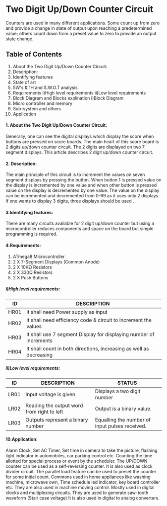 # Two Digit Up/Down Counter Circuit

Counters are used in many different applications. Some count up from zero and provide a change in state of output upon reaching a predetermined value; others count down from a preset value to zero to provide an output state change.



## Table of Contents
1. About the Two Digit Up/Down Counter Circuit:
2. Description:
3. Identifying features
4. State of art
5. 5W's & 1H and S.W.O.T analysis
6. Requirements
  i)High level requirements
  ii)Low level requirements
7. Block Diagram and Blocks explination
i)Block Diagram
8. Micro controller and memory
9. Sub-system and others
10. Application


#### 1. About the Two Digit Up/Down Counter Circuit:

Generally, one can see the digital displays which display the score when buttons are pressed on score boards. The main heart of this score board is 2 digits up/down counter circuit. The 2 digits are displayed on two 7 segment displays. This article describes 2 digit up/down counter circuit.

#### 2. Description:

The main principle of this circuit is to increment the values on seven segment displays by pressing the button. When button 1 is pressed value on the display is incremented by one value and when other button is pressed value on the display is decremented by one value. The value on the display can be incremented and decremented from 0-99 as it uses only 2 displays. If one wants to display 3 digits, three displays should be used .

#### 3.Identifying features:
There are many circuits available for 2 digit up/down counter but using a microcontroller reduces components and space on the board but simple programming is required.

#### 4.Requirements:

  1. ATmega8 Microcontroller
  2. 2 X 7-Segment Displays (Common Anode)
  3. 2 X 10KΩ Resistors
  4. 2 X 330Ω Resistors
  5. 2 X Push Buttons

##### i)High level requirements:
|  ID   |                                              DESCRIPTION            |
|-------|                                                      -------------  |
| HR01  | It shall need Power supply as input                                 |
| HR02  | It shall need efficiency code & circuit to increment the values     |
| HR03  | It shall use 7 segment Display for displaying number of increments  |
| HR04  | It shall count in both directions, increasing as well as decreasing |

##### ii)Low level requirements:
|  ID   |   DESCRIPTION                                              |                  STATUS                            |
|-------| -------------                                              |                                            --------|
| LR01  | Input voltage is given                                     | Displays a two digit number                        |
| LR02  | Reading the output word from right to left                 | Output is a binary value.                           |      
| LR03  | Outputs represent a binary number                          | Equalling the number of input pulses received.      |

#### 10.Application:
Alarm Clock, Set AC Timer, Set time in camera to take the picture, flashing light indicator in automobiles, car parking control etc.
Counting the time allotted for special process or event by the scheduler.
The UP/DOWN counter can be used as a self-reversing counter.
It is also used as clock divider circuit.
The parallel load feature can be used to preset the counter for some initial count.
Commons used in home appliances like washing machine, microwave own, Time schedule led indicator, key board controller etc.
They are also used in machine moving control.
Mostly used in digital clocks and multiplexing circuits.
They are used to generate saw-tooth waveform (Stair case voltage)
It is also used in digital to analog converters.
